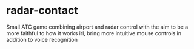 # radar-contact
Small ATC game combining airport and radar control with the aim to be a more faithful to how it works irl, bring more intuitive mouse controls in addition to voice recognition
